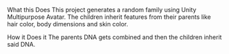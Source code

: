 What this Does
This project generates a random family using Unity Multipurpose Avatar.
The children inherit features from their parents like hair color, body dimensions and skin color.

How it Does it
The parents DNA gets combined and then the children inherit said DNA.
